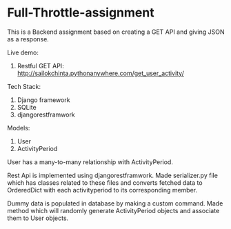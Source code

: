 # Full-Throttle-assignment

This is a Backend assignment based on creating a GET API and giving JSON as a response.

Live demo:
1. Restful GET API: http://sailokchinta.pythonanywhere.com/get_user_activity/

Tech Stack:
1. Django framework
2. SQLite
3. djangorestframwork 

Models:
1. User
2. ActivityPeriod

User has a many-to-many relationship with ActivityPeriod.

Rest Api is implemented using djangorestframwork. Made serializer.py file which has classes related to these files and converts fetched data to OrderedDict with each activityperiod to its corresponding member. 

Dummy data is populated in database by making a custom command. Made method which will randomly generate ActivityPeriod objects and associate them to User objects.  
